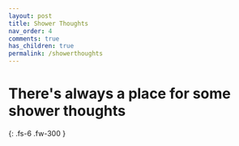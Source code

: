```yaml
---
layout: post
title: Shower Thoughts
nav_order: 4
comments: true
has_children: true
permalink: /showerthoughts
---
```


# There's always a place for some shower thoughts

{: .fs-6 .fw-300 }
